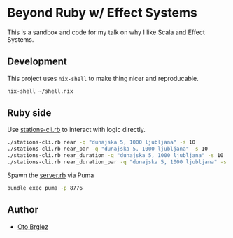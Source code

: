 # Beyond Ruby w/ Effect Systems

This is a sandbox and code for my talk on why I like Scala and Effect Systems.

## Development

This project uses `nix-shell` to make thing nicer and reproducable.

```bash
nix-shell ~/shell.nix
```

## Ruby side

Use [stations-cli.rb](./stations-cli.rb) to interact with logic directly.

```bash
./stations-cli.rb near -q "dunajska 5, 1000 ljubljana" -s 10
./stations-cli.rb near_par -q "dunajska 5, 1000 ljubljana" -s 10
./stations-cli.rb near_duration -q "dunajska 5, 1000 ljubljana" -s 10
./stations-cli.rb near_duration_par -q "dunajska 5, 1000 ljubljana" -s 10
```

Spawn the [server.rb](./server.rb) via Puma

```bash
bundle exec puma -p 8776
```

## Author
- [Oto Brglez](https://github.com/otobrglez)

